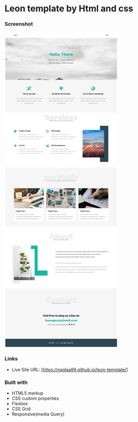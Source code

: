 
# Leon template by Html and css

### Screenshot

![](./images/desk.png)


### Links

- Live Site URL: [https://naglaa99.github.io/leon-template/]

### Built with

-  HTML5 markup
- CSS custom properties
- Flexbox
- CSS Grid
- Responsive(media Query)

